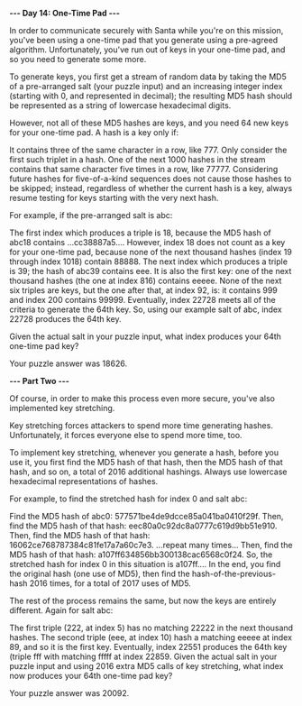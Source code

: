 **--- Day 14: One-Time Pad ---**

In order to communicate securely with Santa while you're on this mission, you've been using a one-time pad that you generate using a pre-agreed algorithm. Unfortunately, you've run out of keys in your one-time pad, and so you need to generate some more.

To generate keys, you first get a stream of random data by taking the MD5 of a pre-arranged salt (your puzzle input) and an increasing integer index (starting with 0, and represented in decimal); the resulting MD5 hash should be represented as a string of lowercase hexadecimal digits.

However, not all of these MD5 hashes are keys, and you need 64 new keys for your one-time pad. A hash is a key only if:

It contains three of the same character in a row, like 777. Only consider the first such triplet in a hash.
One of the next 1000 hashes in the stream contains that same character five times in a row, like 77777.
Considering future hashes for five-of-a-kind sequences does not cause those hashes to be skipped; instead, regardless of whether the current hash is a key, always resume testing for keys starting with the very next hash.

For example, if the pre-arranged salt is abc:

The first index which produces a triple is 18, because the MD5 hash of abc18 contains ...cc38887a5.... However, index 18 does not count as a key for your one-time pad, because none of the next thousand hashes (index 19 through index 1018) contain 88888.
The next index which produces a triple is 39; the hash of abc39 contains eee. It is also the first key: one of the next thousand hashes (the one at index 816) contains eeeee.
None of the next six triples are keys, but the one after that, at index 92, is: it contains 999 and index 200 contains 99999.
Eventually, index 22728 meets all of the criteria to generate the 64th key.
So, using our example salt of abc, index 22728 produces the 64th key.

Given the actual salt in your puzzle input, what index produces your 64th one-time pad key?

Your puzzle answer was 18626.

**--- Part Two ---**

Of course, in order to make this process even more secure, you've also implemented key stretching.

Key stretching forces attackers to spend more time generating hashes. Unfortunately, it forces everyone else to spend more time, too.

To implement key stretching, whenever you generate a hash, before you use it, you first find the MD5 hash of that hash, then the MD5 hash of that hash, and so on, a total of 2016 additional hashings. Always use lowercase hexadecimal representations of hashes.

For example, to find the stretched hash for index 0 and salt abc:

Find the MD5 hash of abc0: 577571be4de9dcce85a041ba0410f29f.
Then, find the MD5 hash of that hash: eec80a0c92dc8a0777c619d9bb51e910.
Then, find the MD5 hash of that hash: 16062ce768787384c81fe17a7a60c7e3.
...repeat many times...
Then, find the MD5 hash of that hash: a107ff634856bb300138cac6568c0f24.
So, the stretched hash for index 0 in this situation is a107ff.... In the end, you find the original hash (one use of MD5), then find the hash-of-the-previous-hash 2016 times, for a total of 2017 uses of MD5.

The rest of the process remains the same, but now the keys are entirely different. Again for salt abc:

The first triple (222, at index 5) has no matching 22222 in the next thousand hashes.
The second triple (eee, at index 10) hash a matching eeeee at index 89, and so it is the first key.
Eventually, index 22551 produces the 64th key (triple fff with matching fffff at index 22859.
Given the actual salt in your puzzle input and using 2016 extra MD5 calls of key stretching, what index now produces your 64th one-time pad key?

Your puzzle answer was 20092.